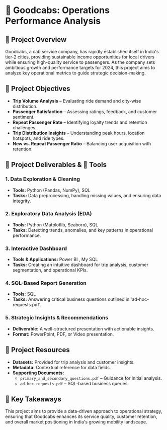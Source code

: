 
# 🚖 Goodcabs: Operations Performance Analysis

## 📌 Project Overview
Goodcabs, a cab service company, has rapidly established itself in India's tier-2 cities, providing sustainable income opportunities for local drivers while ensuring high-quality service to passengers. As the company sets ambitious growth and performance targets for 2024, this project aims to analyze key operational metrics to guide strategic decision-making.

## 🎯 Project Objectives
- **Trip Volume Analysis** – Evaluating ride demand and city-wise distribution.
- **Passenger Satisfaction** – Assessing ratings, feedback, and customer sentiment.
- **Repeat Passenger Rate** – Identifying loyalty trends and retention challenges.
- **Trip Distribution Insights** – Understanding peak hours, location hotspots, and ride types.
- **New vs. Repeat Passenger Ratio** – Balancing user acquisition with retention.

## 📂 Project Deliverables & 🔧 Tools

### **1. Data Exploration & Cleaning**
- **Tools:** Python (Pandas, NumPy), SQL
- **Tasks:** Data preprocessing, handling missing values, and ensuring data integrity.

### **2. Exploratory Data Analysis (EDA)**
- **Tools:** Python (Matplotlib, Seaborn), SQL
- **Tasks:** Detecting trends, anomalies, and key patterns in operational performance.

### **3. Interactive Dashboard**
- **Tools & Applications:** Power BI , My SQL 
- **Tasks:** Creating an intuitive dashboard for trip analysis, customer segmentation, and operational KPIs.

### **4. SQL-Based Report Generation**
- **Tools:** SQL
- **Tasks:** Answering critical business questions outlined in 'ad-hoc-requests.pdf'.

### **5. Strategic Insights & Recommendations**
- **Deliverable:** A well-structured presentation with actionable insights.
- **Format:** PowerPoint, PDF, or Video presentation.

## 📝 Project Resources
- **Datasets:** Provided for trip analysis and customer insights.
- **Metadata:** Contextual reference for data fields.
- **Supporting Documents:**
  - `primary_and_secondary_questions.pdf` – Guidance for initial analysis.
  - `ad-hoc-requests.pdf` – SQL-based business queries.

## 📢 Key Takeaways
This project aims to provide a data-driven approach to operational strategy, ensuring that Goodcabs enhances its service quality, customer retention, and overall market positioning in India's growing mobility landscape.


